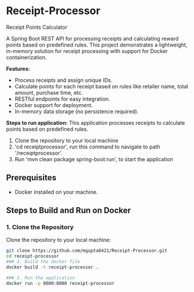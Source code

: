# Receipt-Processor
Receipt Points Calculator

A Spring Boot REST API for processing receipts and calculating reward points based on predefined rules. This project demonstrates a lightweight, in-memory solution for receipt processing with support for Docker containerization.

**Features:**
- Process receipts and assign unique IDs.
- Calculate points for each receipt based on rules like retailer name, total amount, purchase time, etc.
- RESTful endpoints for easy integration.
- Docker support for deployment.
- In-memory data storage (no persistence required).


**Steps to run application:**
This application processes receipts to calculate points based on predefined rules.

1. Clone the repository to your local machine
2. 'cd receiptprocessor', run this command to navigate to path '/receiptprocessor'.
3. Run 'mvn clean package spring-boot:run', to start the application


## Prerequisites
- Docker installed on your machine.

## Steps to Build and Run on Docker
### 1. Clone the Repository
Clone the repository to your local machine:
```bash
git clone https://github.com/mgupta0421/Receipt-Processor.git
cd receipt-processor
### 2. Build the docker file
docker build -t receipt-processor .

### 3. Run the application
docker run -p 8080:8080 receipt-processor



